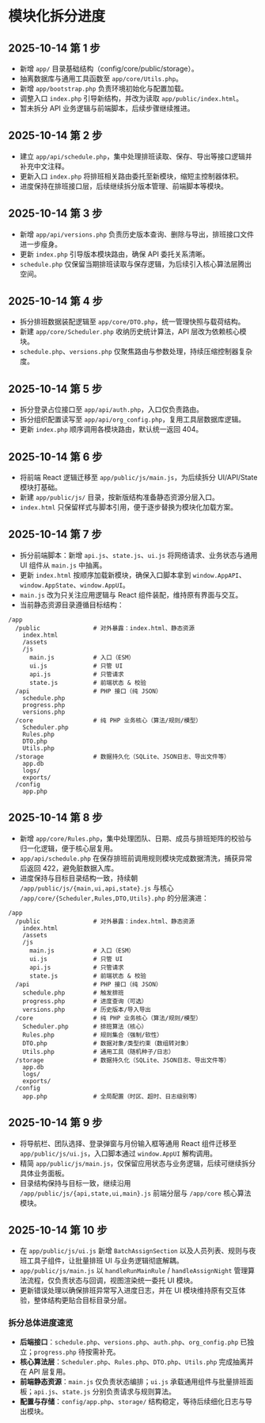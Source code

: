 # 模块化拆分进度

## 2025-10-14 第 1 步
- 新增 `app/` 目录基础结构（config/core/public/storage）。
- 抽离数据库与通用工具函数至 `app/core/Utils.php`。
- 新增 `app/bootstrap.php` 负责环境初始化与配置加载。
- 调整入口 `index.php` 引导新结构，并改为读取 `app/public/index.html`。
- 暂未拆分 API 业务逻辑与前端脚本，后续步骤继续推进。

## 2025-10-14 第 2 步
- 建立 `app/api/schedule.php`，集中处理排班读取、保存、导出等接口逻辑并补充中文注释。
- 更新入口 `index.php` 将排班相关路由委托至新模块，缩短主控制器体积。
- 进度保持在排班接口层，后续继续拆分版本管理、前端脚本等模块。

## 2025-10-14 第 3 步
- 新增 `app/api/versions.php` 负责历史版本查询、删除与导出，排班接口文件进一步瘦身。
- 更新 `index.php` 引导版本模块路由，确保 API 委托关系清晰。
- `schedule.php` 仅保留当期排班读取与保存逻辑，为后续引入核心算法层腾出空间。

## 2025-10-14 第 4 步
- 拆分排班数据装配逻辑至 `app/core/DTO.php`，统一管理快照与载荷结构。
- 新建 `app/core/Scheduler.php` 收纳历史统计算法，API 层改为依赖核心模块。
- `schedule.php`、`versions.php` 仅聚焦路由与参数处理，持续压缩控制器复杂度。

## 2025-10-14 第 5 步
- 拆分登录占位接口至 `app/api/auth.php`，入口仅负责路由。
- 拆分组织配置读写至 `app/api/org_config.php`，复用工具层数据库逻辑。
- 更新 `index.php` 顺序调用各模块路由，默认统一返回 404。

## 2025-10-14 第 6 步
- 将前端 React 逻辑迁移至 `app/public/js/main.js`，为后续拆分 UI/API/State 模块打基础。
- 新建 `app/public/js/` 目录，按新版结构准备静态资源分层入口。
- `index.html` 只保留样式与脚本引用，便于逐步替换为模块化加载方案。

## 2025-10-14 第 7 步
- 拆分前端脚本：新增 `api.js`、`state.js`、`ui.js` 将网络请求、业务状态与通用 UI 组件从 `main.js` 中抽离。
- 更新 `index.html` 按顺序加载新模块，确保入口脚本拿到 `window.AppAPI`、`window.AppState`、`window.AppUI`。
- `main.js` 改为只关注应用逻辑与 React 组件装配，维持原有界面与交互。
- 当前静态资源目录遵循目标结构：

```text
/app
  /public               # 对外暴露：index.html、静态资源
    index.html
    /assets
    /js
      main.js           # 入口（ESM）
      ui.js             # 只管 UI
      api.js            # 只管请求
      state.js          # 前端状态 & 校验
  /api                  # PHP 接口（纯 JSON）
    schedule.php
    progress.php
    versions.php
  /core                 # 纯 PHP 业务核心（算法/规则/模型）
    Scheduler.php
    Rules.php
    DTO.php
    Utils.php
  /storage              # 数据持久化（SQLite、JSON日志、导出文件等）
    app.db
    logs/
    exports/
  /config
    app.php
```

## 2025-10-14 第 8 步
- 新增 `app/core/Rules.php`，集中处理团队、日期、成员与排班矩阵的校验与归一化逻辑，便于核心层复用。
- `app/api/schedule.php` 在保存排班前调用规则模块完成数据清洗，捕获异常后返回 422，避免脏数据入库。
- 进度保持与目标目录结构一致，持续朝 `/app/public/js/{main,ui,api,state}.js` 与核心 `/app/core/{Scheduler,Rules,DTO,Utils}.php` 的分层演进：

```text
/app
  /public               # 对外暴露：index.html、静态资源
    index.html
    /assets
    /js
      main.js           # 入口（ESM）
      ui.js             # 只管 UI
      api.js            # 只管请求
      state.js          # 前端状态 & 校验
  /api                  # PHP 接口（纯 JSON）
    schedule.php        # 触发排班
    progress.php        # 进度查询（可选）
    versions.php        # 历史版本/导入导出
  /core                 # 纯 PHP 业务核心（算法/规则/模型）
    Scheduler.php       # 排班算法（核心）
    Rules.php           # 规则集合（强制/软性）
    DTO.php             # 数据对象/类型约束（数组转对象）
    Utils.php           # 通用工具（随机种子/日志）
  /storage              # 数据持久化（SQLite、JSON日志、导出文件等）
    app.db
    logs/
    exports/
  /config
    app.php             # 全局配置（时区、超时、日志级别等）
```

## 2025-10-14 第 9 步
- 将导航栏、团队选择、登录弹窗与月份输入框等通用 React 组件迁移至 `app/public/js/ui.js`，入口脚本通过 `window.AppUI` 解构调用。
- 精简 `app/public/js/main.js`，仅保留应用状态与业务逻辑，后续可继续拆分具体业务面板。
- 目录结构保持与目标一致，继续沿用 `/app/public/js/{api,state,ui,main}.js` 前端分层与 `/app/core` 核心算法模块。

## 2025-10-14 第 10 步
- 在 `app/public/js/ui.js` 新增 `BatchAssignSection` 以及人员列表、规则与夜班工具子组件，让批量排班 UI 与业务逻辑彻底解耦。
- `app/public/js/main.js` 以 `handleRunMainRule` / `handleAssignNight` 管理算法流程，仅负责状态与回调，视图渲染统一委托 UI 模块。
- 更新错误处理以确保排班异常写入进度日志，并在 UI 模块维持原有交互体验，整体结构更贴合目标目录分层。

### 拆分总体进度速览
- **后端接口**：`schedule.php`、`versions.php`、`auth.php`、`org_config.php` 已独立；`progress.php` 待按需补充。
- **核心算法层**：`Scheduler.php`、`Rules.php`、`DTO.php`、`Utils.php` 完成抽离并在 API 层复用。
- **前端静态资源**：`main.js` 仅负责状态编排；`ui.js` 承载通用组件与批量排班面板；`api.js`、`state.js` 分别负责请求与规则算法。
- **配置与存储**：`config/app.php`、`storage/` 结构稳定，等待后续细化日志与导出模块。
